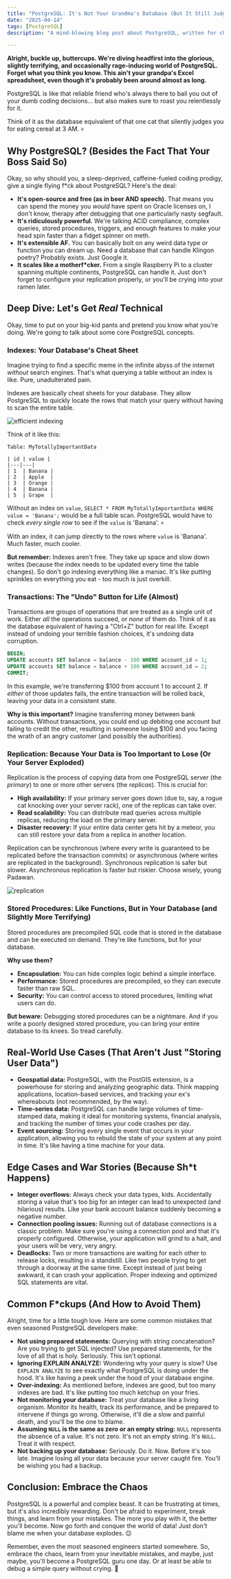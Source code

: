 ```yaml
---
title: "PostgreSQL: It's Not Your Grandma's Database (But It Still Judges You)"
date: "2025-04-14"
tags: [PostgreSQL]
description: "A mind-blowing blog post about PostgreSQL, written for chaotic Gen Z engineers who probably should be sleeping."

---
```


**Alright, buckle up, buttercups. We're diving headfirst into the glorious, slightly terrifying, and occasionally rage-inducing world of PostgreSQL. Forget what you think you know. This ain't your grandpa's Excel spreadsheet, even though it's probably been around almost as long.**

PostgreSQL is like that reliable friend who's always there to bail you out of your dumb coding decisions... but also makes sure to roast you relentlessly for it.

Think of it as the database equivalent of that one cat that silently judges you for eating cereal at 3 AM. 💀

## Why PostgreSQL? (Besides the Fact That Your Boss Said So)

Okay, so why should you, a sleep-deprived, caffeine-fueled coding prodigy, give a single flying f*ck about PostgreSQL? Here's the deal:

*   **It's open-source and free (as in beer AND speech).** That means you can spend the money you *would* have spent on Oracle licenses on, I don't know, therapy after debugging that one particularly nasty segfault.
*   **It's ridiculously powerful.** We're talking ACID compliance, complex queries, stored procedures, triggers, and enough features to make your head spin faster than a fidget spinner on meth.
*   **It's extensible AF.** You can basically bolt on any weird data type or function you can dream up. Need a database that can handle Klingon poetry? Probably exists. Just Google it.
*   **It scales like a motherf*cker.** From a single Raspberry Pi to a cluster spanning multiple continents, PostgreSQL can handle it. Just don't forget to configure your replication properly, or you'll be crying into your ramen later.

## Deep Dive: Let's Get *Real* Technical

Okay, time to put on your big-kid pants and pretend you know what you're doing. We're going to talk about some core PostgreSQL concepts.

### Indexes: Your Database's Cheat Sheet

Imagine trying to find a specific meme in the infinite abyss of the internet *without* search engines. That's what querying a table without an index is like. Pure, unadulterated pain.

Indexes are basically cheat sheets for your database. They allow PostgreSQL to quickly locate the rows that match your query without having to scan the entire table.

![efficient indexing](https://i.kym-cdn.com/photos/images/newsfeed/001/498/305/87e.jpg)

Think of it like this:

```
Table: MyTotallyImportantData

| id | value |
|---|---|
| 1  | Banana |
| 2  | Apple  |
| 3  | Orange |
| 4  | Banana |
| 5  | Grape  |
```

Without an index on `value`, `SELECT * FROM MyTotallyImportantData WHERE value = 'Banana';` would be a full table scan. PostgreSQL would have to check *every single row* to see if the `value` is 'Banana'. 💀

With an index, it can jump directly to the rows where `value` is 'Banana'. Much faster, much cooler.

**But remember:** Indexes aren't free. They take up space and slow down writes (because the index needs to be updated every time the table changes). So don't go indexing everything like a maniac. It's like putting sprinkles on everything you eat - too much is just overkill.

### Transactions: The "Undo" Button for Life (Almost)

Transactions are groups of operations that are treated as a single unit of work. Either *all* the operations succeed, or *none* of them do. Think of it as the database equivalent of having a "Ctrl+Z" button for real life. Except instead of undoing your terrible fashion choices, it's undoing data corruption.

```sql
BEGIN;
UPDATE accounts SET balance = balance - 100 WHERE account_id = 1;
UPDATE accounts SET balance = balance + 100 WHERE account_id = 2;
COMMIT;
```

In this example, we're transferring \$100 from account 1 to account 2. If *either* of those updates fails, the entire transaction will be rolled back, leaving your data in a consistent state.

**Why is this important?** Imagine transferring money between bank accounts. Without transactions, you could end up debiting one account but failing to credit the other, resulting in someone losing \$100 and you facing the wrath of an angry customer (and possibly the authorities).

### Replication: Because Your Data is Too Important to Lose (Or Your Server Exploded)

Replication is the process of copying data from one PostgreSQL server (the *primary*) to one or more other servers (the *replicas*). This is crucial for:

*   **High availability:** If your primary server goes down (due to, say, a rogue cat knocking over your server rack), one of the replicas can take over.
*   **Read scalability:** You can distribute read queries across multiple replicas, reducing the load on the primary server.
*   **Disaster recovery:** If your entire data center gets hit by a meteor, you can still restore your data from a replica in another location.

Replication can be synchronous (where every write is guaranteed to be replicated before the transaction commits) or asynchronous (where writes are replicated in the background). Synchronous replication is safer but slower. Asynchronous replication is faster but riskier. Choose wisely, young Padawan.

![replication](https://i.imgflip.com/1s9s59.jpg)

### Stored Procedures: Like Functions, But in Your Database (and Slightly More Terrifying)

Stored procedures are precompiled SQL code that is stored in the database and can be executed on demand. They're like functions, but for your database.

**Why use them?**

*   **Encapsulation:** You can hide complex logic behind a simple interface.
*   **Performance:** Stored procedures are precompiled, so they can execute faster than raw SQL.
*   **Security:** You can control access to stored procedures, limiting what users can do.

**But beware:** Debugging stored procedures can be a nightmare. And if you write a poorly designed stored procedure, you can bring your entire database to its knees. So tread carefully.

## Real-World Use Cases (That Aren't Just "Storing User Data")

*   **Geospatial data:** PostgreSQL, with the PostGIS extension, is a powerhouse for storing and analyzing geographic data. Think mapping applications, location-based services, and tracking your ex's whereabouts (not recommended, by the way).
*   **Time-series data:** PostgreSQL can handle large volumes of time-stamped data, making it ideal for monitoring systems, financial analysis, and tracking the number of times your code crashes per day.
*   **Event sourcing:** Storing every single event that occurs in your application, allowing you to rebuild the state of your system at any point in time. It's like having a time machine for your data.

## Edge Cases and War Stories (Because Sh*t Happens)

*   **Integer overflows:** Always check your data types, kids. Accidentally storing a value that's too big for an integer can lead to unexpected (and hilarious) results. Like your bank account balance suddenly becoming a negative number.
*   **Connection pooling issues:** Running out of database connections is a classic problem. Make sure you're using a connection pool and that it's properly configured. Otherwise, your application will grind to a halt, and your users will be very, very angry.
*   **Deadlocks:** Two or more transactions are waiting for each other to release locks, resulting in a standstill. Like two people trying to get through a doorway at the same time. Except instead of just being awkward, it can crash your application. Proper indexing and optimized SQL statements are vital.

## Common F\*ckups (And How to Avoid Them)

Alright, time for a little tough love. Here are some common mistakes that even seasoned PostgreSQL developers make:

*   **Not using prepared statements:** Querying with string concatenation? Are you trying to get SQL injected? Use prepared statements, for the love of all that is holy. Seriously. This isn't optional.
*   **Ignoring EXPLAIN ANALYZE:** Wondering why your query is slow? Use `EXPLAIN ANALYZE` to see exactly what PostgreSQL is doing under the hood. It's like having a peek under the hood of your database engine.
*   **Over-indexing:** As mentioned before, indexes are good, but too many indexes are bad. It's like putting too much ketchup on your fries.
*   **Not monitoring your database:** Treat your database like a living organism. Monitor its health, track its performance, and be prepared to intervene if things go wrong. Otherwise, it'll die a slow and painful death, and you'll be the one to blame.
*   **Assuming `NULL` is the same as zero or an empty string:** `NULL` represents the absence of a value. It's not zero. It's not an empty string. It's `NULL`. Treat it with respect.
*    **Not backing up your database:** Seriously. Do it. Now. Before it's too late. Imagine losing all your data because your server caught fire. You'll be wishing you had a backup.

## Conclusion: Embrace the Chaos

PostgreSQL is a powerful and complex beast. It can be frustrating at times, but it's also incredibly rewarding. Don't be afraid to experiment, break things, and learn from your mistakes. The more you play with it, the better you'll become. Now go forth and conquer the world of data! Just don't blame me when your database explodes. 😉

Remember, even the most seasoned engineers started somewhere. So, embrace the chaos, learn from your inevitable mistakes, and maybe, just maybe, you'll become a PostgreSQL guru one day. Or at least be able to debug a simple query without crying. 🙏
